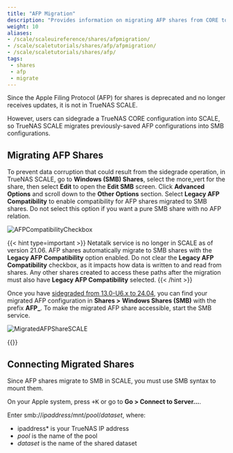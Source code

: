 ```yaml
---
title: "AFP Migration"
description: "Provides information on migrating AFP shares from CORE to SCALE."
weight: 10
aliases:
- /scale/scaleuireference/shares/afpmigration/
- /scale/scaletutorials/shares/afp/afpmigration/
- /scale/scaletutorials/shares/afp/
tags:
 - shares
 - afp
 - migrate
---
```


Since the Apple Filing Protocol (AFP) for shares is deprecated and no longer receives updates, it is not in TrueNAS SCALE.

However, users can sidegrade a TrueNAS CORE configuration into SCALE, so TrueNAS SCALE migrates previously-saved AFP configurations into SMB configurations.

## Migrating AFP Shares

To prevent data corruption that could result from the sidegrade operation, in TrueNAS SCALE, go to **Windows (SMB) Shares**, select the <span class="material-icons">more_vert</span> for the share, then select **Edit** to open the **Edit SMB** screen.
Click **Advanced Options** and scroll down to the **Other Options** section.
Select **Legacy AFP Compatibility** to enable compatibility for AFP shares migrated to SMB shares.
Do not select this option if you want a pure SMB share with no AFP relation.

![AFPCompatibilityCheckbox](/images/SCALE/Shares/AFPCompatibilityCheckbox.png "AFP Compatibility Checkbox")

{{< hint type=important >}}
Netatalk service is no longer in SCALE as of version 21.06.
AFP shares automatically migrate to SMB shares with the **Legacy AFP Compatibility** option enabled.
Do not clear the **Legacy AFP Compatibility** checkbox, as it impacts how data is written to and read from shares.
Any other shares created to access these paths after the migration must also have **Legacy AFP Compatibility** selected.
{{< /hint >}}

Once you have [sidegraded from 13.0-U6.x to 24.04](https://www.truenas.com/docs/scale/24.04/gettingstarted/migrate/), you can find your migrated AFP configuration in **Shares >** **Windows Shares (SMB)** with the prefix **AFP_**.
To make the migrated AFP share accessible, start the SMB service.

![MigratedAFPShareSCALE](/images/SCALE/Shares/MigratedAFPShareSCALE.png "Migrated AFP Share")

{{<include file="/static/includes/addcolumnorganizer.md">}}

## Connecting Migrated Shares

Since AFP shares migrate to SMB in SCALE, you must use SMB syntax to mount them.

On your Apple system, press <kbd><span class="iconify" data-icon="material-symbols:keyboard-command-key"></span>+K</kbd> or go to **Go > Connect to Server...**.

Enter smb://*ipaddress*/mnt/*pool*/*dataset*, where:

* ipaddress* is your TrueNAS IP address
* *pool* is the name of the pool
* *dataset* is the name of the shared dataset
